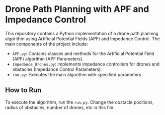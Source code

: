 # Drone Path Planning with APF and Impedance Control

This repository contains a Python implementation of a drone path planning algorithm using Artificial Potential Fields (APF) and Impedance Control. The main components of the project include:

- `APF.py`: Contains classes and methods for the Artificial Potential Field (APF) algorithm (APF Parameters).
- `Impedance_Drones.py`: Implements impedance controllers for drones and obstacles (Impedance Control Parameters).
- `run.py`: Executes the main algorithm with specified parameters.

## How to Run

To execute the algorithm, run the `run.py`. Change the obstacle positions, radius of obstacles, number of drones, etc in this file.